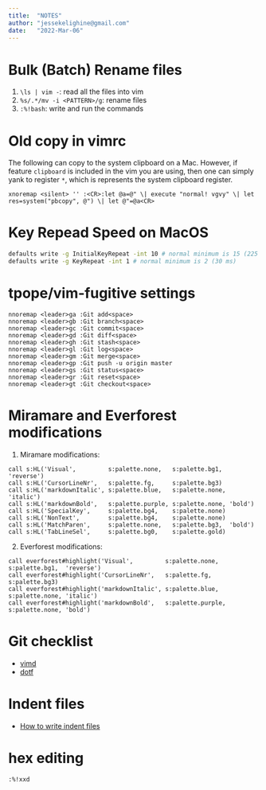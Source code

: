 ```yaml
---
title:  "NOTES"
author: "jessekelighine@gmail.com"
date:   "2022-Mar-06"
---
```


# Bulk (Batch) Rename files

1. `\ls | vim -`: read all the files into vim
2. `%s/.*/mv -i <PATTERN>/g`: rename files
3. `:%!bash`: write and run the commands

# Old copy in vimrc

The following can copy to the system clipboard on a Mac.  However, if feature
`clipboard` is included in the vim you are using, then one can simply yank to
register `*`, which is represents the system clipboard register.

```vim
xnoremap <silent> '' :<CR>:let @a=@" \| execute "normal! vgvy" \| let res=system("pbcopy", @") \| let @"=@a<CR>
```

# Key Repead Speed on MacOS

```sh
defaults write -g InitialKeyRepeat -int 10 # normal minimum is 15 (225 ms)
defaults write -g KeyRepeat -int 1 # normal minimum is 2 (30 ms)
```

# tpope/vim-fugitive settings

```vim
nnoremap <leader>ga :Git add<space>
nnoremap <leader>gb :Git branch<space>
nnoremap <leader>gc :Git commit<space>
nnoremap <leader>gd :Git diff<space>
nnoremap <leader>gh :Git stash<space>
nnoremap <leader>gl :Git log<space>
nnoremap <leader>gm :Git merge<space>
nnoremap <leader>gp :Git push -u origin master
nnoremap <leader>gs :Git status<space>
nnoremap <leader>gr :Git reset<space>
nnoremap <leader>gt :Git checkout<space>
```

# Miramare and Everforest modifications

1. Miramare modifications:

```vim
call s:HL('Visual',         s:palette.none,   s:palette.bg1,  'reverse')
call s:HL('CursorLineNr',   s:palette.fg,     s:palette.bg3)
call s:HL('markdownItalic', s:palette.blue,   s:palette.none, 'italic')
call s:HL('markdownBold',   s:palette.purple, s:palette.none, 'bold')
call s:HL('SpecialKey',     s:palette.bg4,    s:palette.none)
call s:HL('NonText',        s:palette.bg4,    s:palette.none)
call s:HL('MatchParen',     s:palette.none,   s:palette.bg3,  'bold')
call s:HL('TabLineSel',     s:palette.bg0,    s:palette.gold)
```

2. Everforest modifications:

```vim
call everforest#highlight('Visual',         s:palette.none,   s:palette.bg1,  'reverse')
call everforest#highlight('CursorLineNr',   s:palette.fg,     s:palette.bg3)
call everforest#highlight('markdownItalic', s:palette.blue,   s:palette.none, 'italic')
call everforest#highlight('markdownBold',   s:palette.purple, s:palette.none, 'bold')
```

# Git checklist

- [vimd](~/.vimdotfiles.zsh)
- [dotf](~/.dotfiles.zsh)

# Indent files

- [How to write indent files](https://psy.swansea.ac.uk/staff/carter/vim/vim_indent.htm)

# hex editing

```sh
:%!xxd
```

